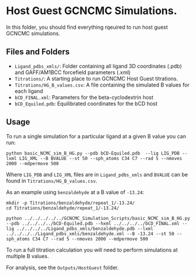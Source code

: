 # Host Guest GCNCMC Simulations.

In this folder, you should find everything rqeuired to run host guest GCNCMC simulations.

## Files and Folders
- `Ligand_pdbs_xmls/`: Folder containing all ligand 3D coordinates (.pdb) and GAFF/AM1BCC forcefield parameters (.xml)
- `Titrations/`: A starting place to run GCNCMC Host Guest titrations.
- `Titrations/HG_B_values.csv`: A file containing the simulated B values for each ligand
- `bCD_FINAL.xml`: Parameters for the beta-cyclodextrin host
- `bCD_Equiled.pdb`: Equilibrated coordinates for the bCD host

## Usage
To run a single simulation for a particular ligand at a given B value you can run:

```
python basic_NCMC_sim_B_HG.py --pdb bCD-Equiled.pdb  --lig LIG_PDB --lxml LIG_XML --B BVALUE --st 50 --sph_atoms C34 C7 --rad 5 --nmoves 2000 --mdpermove 500
```

Where `LIG_PDB` and `LIG_XML` files are in `Ligand_pdbs_xmls` and `BVALUE` can be found in `Titrations/HG_B_values.csv`. 

As an example using `benzaldehyde` at a B value of `-13.24`:

```
mkdir -p Titrations/benzaldehyde/repeat_1/-13.24/
cd Titrations/benzaldehyde/repeat_1/-13.24/

python ../../../../../GCNCMC_Simulation_Scripts/basic_NCMC_sim_B_HG.py --pdb ../../../../bCD-Equiled.pdb --hxml ../../../../bCD_FINAL.xml --lig ../../../../Ligand_pdbs_xmls/benzaldehyde.pdb --lxml ../../../../Ligand_pdbs_xmls/benzaldehyde.xml --B -13.24 --st 50 --sph_atoms C34 C7 --rad 5 --nmoves 2000 --mdpermove 500
```

To run a full titration calculation you will need to perform simulations at multiple B values.

For analysis, see the `Outputs/HostGuest` folder.